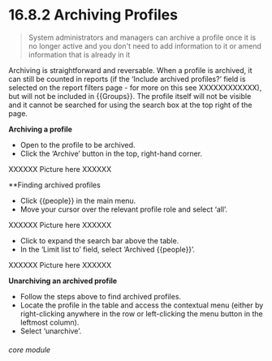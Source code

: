 # 16.8.2 Archiving Profiles

> System administrators and managers can archive a profile once it is no longer active and you don't need to add information to it or amend information that is already in it

Archiving is straightforward and reversable. When a profile is archived, it can still be counted in reports (if the ‘Include archived profiles?’ field is selected on the report filters page - for more on this see XXXXXXXXXXXX), but will not be included in {{Groups}}. The profile itself will not be visible and it cannot be searched for using the search box at the top right of the page. 

**Archiving a profile**

- Open to the profile to be archived.
- Click the ‘Archive’ button in the top, right-hand corner.

XXXXXX Picture here XXXXXX

**Finding archived profiles

- Click {{people}} in the main menu.
- Move your cursor over the relevant profile role and select ‘all’.

XXXXXX Picture here XXXXXX

- Click to expand the search bar above the table.
- In the ‘Limit list to’ field, select ‘Archived {{people}}’.

XXXXXX Picture here XXXXXX

**Unarchiving an archived profile**

- Follow the steps above to find archived profiles.
- Locate the profile in the table and access the contextual menu (either by right-clicking anywhere in the row or left-clicking the menu button in the leftmost column).
- Select ‘unarchive’.


###### core module



